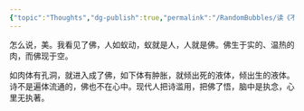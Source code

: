 ```yaml
---
{"topic":"Thoughts","dg-publish":true,"permalink":"/RandomBubbles/读《不二》/","dgPassFrontmatter":true,"noteIcon":""}
---
```


怎么说，美。我看见了佛，人如蚁动，蚁就是人，人就是佛。佛生于实的、温热的肉，而佛现于空。

如肉体有孔洞，就进入成了佛，如下体有肿胀，就倾出死的液体，倾出生的液体。诗不是遍体流通的，佛也不在心中。现代人把诗滥用，把佛了悟，脑中是执念，心里无执著。